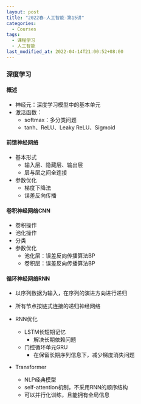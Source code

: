 ```yaml
---
layout: post
title: "2022春-人工智能-第15讲"
categories: 
  - Courses
tags:
  - 课程学习
  - 人工智能
last_modified_at: 2022-04-14T21:00:52+08:00
---
```


### 深度学习

#### 概述

- 神经元：深度学习模型中的基本单元
- 激活函数：
  - softmax：多分类问题
  - tanh、ReLU、Leaky ReLU、Sigmoid

#### 前馈神经网络

- 基本形式
  - 输入层、隐藏层、输出层
  - 层与层之间全连接
- 参数优化
  - 梯度下降法
  - 误差反向传播

#### 卷积神经网络CNN

- 卷积操作
- 池化操作
- 分类
- 参数优化
  - 池化层：误差反向传播算法BP
  - 卷积层：误差反向传播算法BP

#### 循环神经网络RNN

- 以序列数据为输入，在序列的演进方向进行递归
- 所有节点按链式连接的递归神经网络

- RNN优化
  - LSTM长短期记忆
    - 解决长期依赖问题
  - 门控循环单元GRU
    - 在保留长期序列信息下，减少梯度消失问题
- Transformer
  - NLP经典模型
  - self-attention机制，不采用RNN的顺序结构
  - 可以并行化训练，且能拥有全局信息

